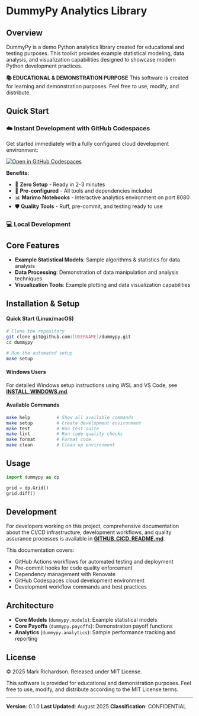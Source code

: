 # DummyPy Analytics Library

## Overview

DummyPy is a demo Python analytics library created for educational and testing purposes. This toolkit provides example statistical modeling, data analysis, and visualization capabilities designed to showcase modern Python development practices.

**📚 EDUCATIONAL & DEMONSTRATION PURPOSE**
This software is created for learning and demonstration purposes. Feel free to use, modify, and distribute.

## Quick Start

### ☁️ Instant Development with GitHub Codespaces

Get started immediately with a fully configured cloud development environment:

[![Open in GitHub Codespaces](https://github.com/codespaces/badge.svg)](https://codespaces.new/markrichardson/dummypy?quickstart=1)

**Benefits:**
- 🚀 **Zero Setup** - Ready in 2-3 minutes
- 🔧 **Pre-configured** - All tools and dependencies included
- 📊 **Marimo Notebooks** - Interactive analytics environment on port 8080
- 🛡️ **Quality Tools** - Ruff, pre-commit, and testing ready to use

### 💻 Local Development

## Core Features

- **Example Statistical Models**: Sample algorithms & statistics for data analysis
- **Data Processing**: Demonstration of data manipulation and analysis techniques
- **Visualization Tools**: Example plotting and data visualization capabilities

## Installation & Setup

#### Quick Start (Linux/macOS)

```bash
# Clone the repository
git clone git@github.com:[USERNAME]/dummypy.git
cd dummypy

# Run the automated setup
make setup
```

#### Windows Users

For detailed Windows setup instructions using WSL and VS Code, see **[INSTALL_WINDOWS.md](INSTALL_WINDOWS.md)**.

#### Available Commands

```bash
make help          # Show all available commands
make setup         # Create development environment
make test          # Run test suite
make lint          # Run code quality checks
make format        # Format code
make clean         # Clean up environment
```

## Usage

```python
import dummypy as dp

grid = dp.Grid()
grid.diff()
```

## Development

For developers working on this project, comprehensive documentation about the CI/CD infrastructure, development workflows, and quality assurance processes is available in **[GITHUB_CICD_README.md](GITHUB_CICD_README.md)**.

This documentation covers:
- GitHub Actions workflows for automated testing and deployment
- Pre-commit hooks for code quality enforcement
- Dependency management with Renovate
- GitHub Codespaces cloud development environment
- Development workflow commands and best practices

## Architecture

- **Core Models** (`dummypy.models`): Example statistical models
- **Core Payoffs** (`dummypy.payoffs`): Demonstration payoff functions
- **Analytics** (`dummypy.analytics`): Sample performance tracking and reporting

## License

© 2025 Mark Richardson. Released under MIT License.

This software is provided for educational and demonstration purposes. Feel free to use, modify, and distribute according to the MIT License terms.

---

**Version**: 0.1.0
**Last Updated**: August 2025
**Classification**: CONFIDENTIAL
